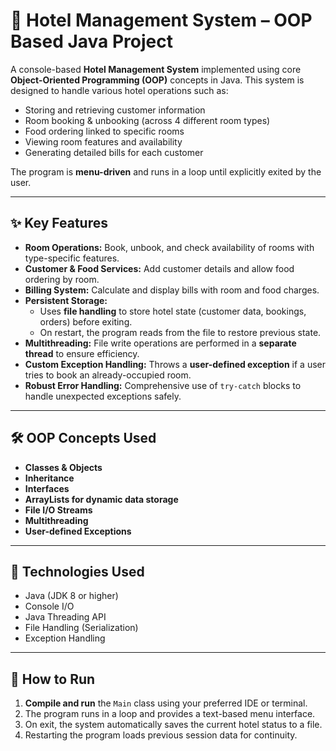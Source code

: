 # 🏨 Hotel Management System – OOP Based Java Project

A console-based **Hotel Management System** implemented using core **Object-Oriented Programming (OOP)** concepts in Java. This system is designed to handle various hotel operations such as:

- Storing and retrieving customer information
- Room booking & unbooking (across 4 different room types)
- Food ordering linked to specific rooms
- Viewing room features and availability
- Generating detailed bills for each customer

The program is **menu-driven** and runs in a loop until explicitly exited by the user.

---

## ✨ Key Features

- **Room Operations:** Book, unbook, and check availability of rooms with type-specific features.
- **Customer & Food Services:** Add customer details and allow food ordering by room.
- **Billing System:** Calculate and display bills with room and food charges.
- **Persistent Storage:** 
  - Uses **file handling** to store hotel state (customer data, bookings, orders) before exiting.
  - On restart, the program reads from the file to restore previous state.
- **Multithreading:** File write operations are performed in a **separate thread** to ensure efficiency.
- **Custom Exception Handling:** Throws a **user-defined exception** if a user tries to book an already-occupied room.
- **Robust Error Handling:** Comprehensive use of `try-catch` blocks to handle unexpected exceptions safely.

---

## 🛠️ OOP Concepts Used

- **Classes & Objects**
- **Inheritance**
- **Interfaces**
- **ArrayLists for dynamic data storage**
- **File I/O Streams**
- **Multithreading**
- **User-defined Exceptions**

---

## 🔧 Technologies Used

- Java (JDK 8 or higher)
- Console I/O
- Java Threading API
- File Handling (Serialization)
- Exception Handling

---

## 🚀 How to Run

1. **Compile and run** the `Main` class using your preferred IDE or terminal.
2. The program runs in a loop and provides a text-based menu interface.
3. On exit, the system automatically saves the current hotel status to a file.
4. Restarting the program loads previous session data for continuity.

